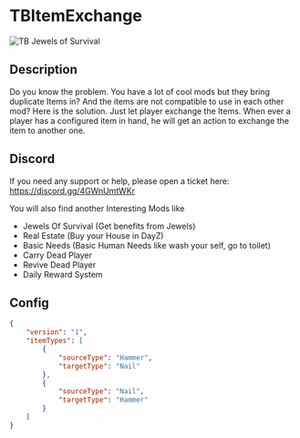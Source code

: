 # TBItemExchange

![TB Jewels of Survival](./TBExchangeItem.jpeg)

## Description

Do you know the problem. You have a lot of cool mods but they bring duplicate Items in? And the items are not compatible to use in each other mod? Here is the solution. Just let player exchange the Items.
When ever a player has a configured item in hand, he will get an action to exchange the item to another one.

## Discord

If you need any support or help, please open a ticket here: https://discord.gg/4GWnUmtWKr

You will also find another Interesting Mods like

- Jewels Of Survival (Get benefits from Jewels)
- Real Estate (Buy your House in DayZ)
- Basic Needs (Basic Human Needs like wash your self, go to toilet)
- Carry Dead Player
- Revive Dead Player
- Daily Reward System

## Config

```json
{
    "version": "1",
    "itemTypes": [
        {
            "sourceType": "Hammer",
            "targetType": "Nail"
        },
        {
            "sourceType": "Nail",
            "targetType": "Hammer"
        }
    ]
}
```
